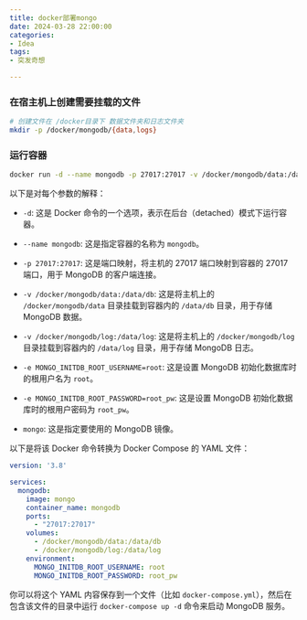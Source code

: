 ```yaml
---
title: docker部署mongo
date: 2024-03-28 22:00:00
categories:
- Idea
tags:
- 突发奇想

---
```


### 在宿主机上创建需要挂载的文件


```bash
# 创建文件在 /docker目录下 数据文件夹和日志文件夹
mkdir -p /docker/mongodb/{data,logs}
```

### 运行容器


```bash
docker run -d --name mongodb -p 27017:27017 -v /docker/mongodb/data:/data/db -v /docker/mongodb/log:/data/log -e MONGO_INITDB_ROOT_USERNAME=root -e  MONGO_INITDB_ROOT_PASSWORD=root_pw mongo
```
以下是对每个参数的解释：

- `-d`: 这是 Docker 命令的一个选项，表示在后台（detached）模式下运行容器。

- `--name mongodb`: 这是指定容器的名称为 `mongodb`。

- `-p 27017:27017`: 这是端口映射，将主机的 27017 端口映射到容器的 27017 端口，用于 MongoDB 的客户端连接。

- `-v /docker/mongodb/data:/data/db`: 这是将主机上的 `/docker/mongodb/data` 目录挂载到容器内的 `/data/db` 目录，用于存储 MongoDB 数据。

- `-v /docker/mongodb/log:/data/log`: 这是将主机上的 `/docker/mongodb/log` 目录挂载到容器内的 `/data/log` 目录，用于存储 MongoDB 日志。

- `-e MONGO_INITDB_ROOT_USERNAME=root`: 这是设置 MongoDB 初始化数据库时的根用户名为 `root`。

- `-e MONGO_INITDB_ROOT_PASSWORD=root_pw`: 这是设置 MongoDB 初始化数据库时的根用户密码为 `root_pw`。

- `mongo`: 这是指定要使用的 MongoDB 镜像。

以下是将该 Docker 命令转换为 Docker Compose 的 YAML 文件：

```yaml
version: '3.8'

services:
  mongodb:
    image: mongo
    container_name: mongodb
    ports:
      - "27017:27017"
    volumes:
      - /docker/mongodb/data:/data/db
      - /docker/mongodb/log:/data/log
    environment:
      MONGO_INITDB_ROOT_USERNAME: root
      MONGO_INITDB_ROOT_PASSWORD: root_pw
```

你可以将这个 YAML 内容保存到一个文件（比如 `docker-compose.yml`），然后在包含该文件的目录中运行 `docker-compose up -d` 命令来启动 MongoDB 服务。
